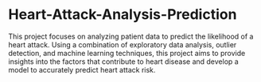 # Heart-Attack-Analysis-Prediction
This project focuses on analyzing patient data to predict the likelihood of a heart attack. Using a combination of exploratory data analysis, outlier detection, and machine learning techniques, this project aims to provide insights into the factors that contribute to heart disease and develop a model to accurately predict heart attack risk.

